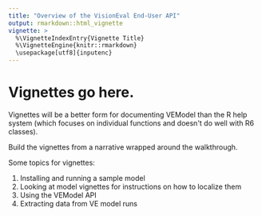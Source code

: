 ```yaml
---
title: "Overview of the VisionEval End-User API"
output: rmarkdown::html_vignette
vignette: >
  %\VignetteIndexEntry{Vignette Title}
  %\VignetteEngine{knitr::rmarkdown}
  \usepackage[utf8]{inputenc}
---
```


# Vignettes go here.

Vignettes will be a better form for documenting VEModel than the R help system (which focuses on
individual functions and doesn't do well with R6 classes).

Build the vignettes from a narrative wrapped around the walkthrough.

Some topics for vignettes:
  1. Installing and running a sample model
  2. Looking at model vignettes for instructions on how to localize them
  3. Using the VEModel API
  4. Extracting data from VE model runs
